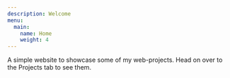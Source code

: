 ```yaml
---
description: Welcome
menu:
  main:
    name: Home
    weight: 4
---
```


A simple website to showcase some of my web-projects. Head on over to the Projects tab to see them.
